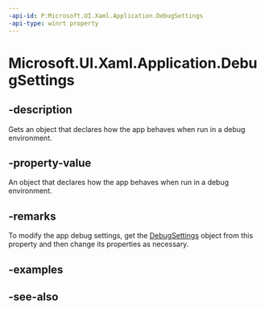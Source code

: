```yaml
---
-api-id: P:Microsoft.UI.Xaml.Application.DebugSettings
-api-type: winrt property
---
```


<!-- Property syntax
public Windows.UI.Xaml.DebugSettings DebugSettings { get; }
-->

# Microsoft.UI.Xaml.Application.DebugSettings

## -description
Gets an object that declares how the app behaves when run in a debug environment.

## -property-value
An object that declares how the app behaves when run in a debug environment.

## -remarks
To modify the app debug settings, get the [DebugSettings](debugsettings.md) object from this property and then change its properties as necessary.

## -examples

## -see-also

